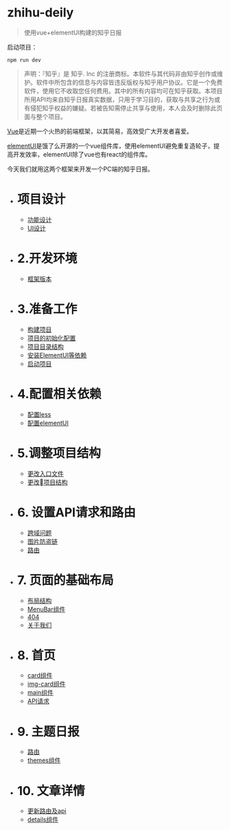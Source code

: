 # zhihu-deily
>使用vue+elementUI构建的知乎日报 

启动项目：
```
npm run dev
```
 >  声明：『知乎』是 知乎. Inc 的注册商标。本软件与其代码非由知乎创作或维护。软件中所包含的信息与内容皆违反版权与知乎用户协议。它是一个免费软件，使用它不收取您任何费用。其中的所有内容均可在知乎获取。本项目所用API均来自知乎日报真实数据，只用于学习目的，获取与共享之行为或有侵犯知乎权益的嫌疑。若被告知需停止共享与使用，本人会及时删除此页面与整个项目。

[Vue](https://cn.vuejs.org/v2/guide/ )是近期一个火热的前端框架，以其简易，高效受广大开发者喜爱。

[elementUI]()是饿了么开源的一个vue组件库，使用elementUI避免重复造轮子，提高开发效率，elementUI除了vue也有react的组件库。

  今天我们就用这两个框架来开发一个PC端的知乎日报。
* # 项目设计
  * <a href="./book/项目设计.md##1.1 功能设计">功能设计</a>
  * <a href="./book/项目设计.md## 1.2 UI设计">UI设计</a>
* # 2.开发环境
    * <a href="./book/开发环境.md##2.1 框架版本">框架版本</a>
* # 3.准备工作
  * <a href="./book/准备工作.md##3.1 构建项目">构建项目</a>
  * <a href="./book/准备工作.md## 3.2 项目的初始化配置">项目的初始化配置</a>
  * <a href="./book/准备工作.md## 3.3 项目目录结构">项目目录结构</a>
  * <a href="./book/准备工作.md## 3.4 安装ElementUI等依赖">安装ElementUI等依赖</a>
  * <a href="./book/准备工作.md## 3.5 启动项目">启动项目</a>
* # 4.配置相关依赖
    * <a href="./book/配置相关依赖.md## 4.1 配置less">配置less</a>
    * <a href="./book/配置相关依赖.md## 4.2 配置elementUI">配置elementUI</a>
* # 5.调整项目结构
    * <a href="./book/调整项目结构.md## 5.1 更改入口文件">更改入口文件</a>
    * <a href="./book/调整项目结构.md## 5.2 更改项目结构">更改项目结构</a>
* # 6. 设置API请求和路由
  * <a href="./book/设置API请求和路由.md## 6.1 启动项目">跨域问题</a>
  * <a href="./book/设置API请求和路由.md## 6.2 图片防盗链">图片防盗链</a>
  * <a href="./book/设置API请求和路由.md## 6.3 路由">路由</a>
* # 7. 页面的基础布局
  * <a href="./book/页面的基础布局.md## 7.1 布局结构">布局结构</a>
  * <a href="./book/页面的基础布局.md## 7.1 MenuBar组件">MenuBar组件</a>
  * <a href="./book/页面的基础布局.md## 7.1 MenuBar组件">404</a>
  * <a href="./book/页面的基础布局.md## 7.1 MenuBar组件">关于我们</a>
* # 8. 首页
  * <a href="./book/首页.md## 8.1 card组件">card组件</a>
  * <a href="./book/首页.md## 8.2 img-card组件">img-card组件</a>
  * <a href="./book/首页.md## 8.3 API请求">main组件</a>
  * <a href="./book/首页.md## 8.4 main组件">API请求</a>
* # 9. 主题日报
  * <a href="./book/主题日报.md## 9.1 路由">路由</a>
  * <a href="./book/主题日报.md## 9.2 themes组件">themes组件</a>
* # 10. 文章详情
  * <a href="./book/文章详情.md## 10.1 更新路由及api">更新路由及api</a>
  * <a href="./book/文章详情.md## 10.1 details组件">details组件</a>



